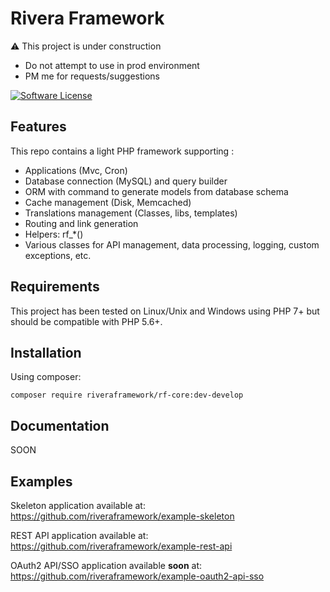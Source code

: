 Rivera Framework
==========

:warning: This project is under construction
* Do not attempt to use in prod environment
* PM me for requests/suggestions

[![Software License](https://img.shields.io/badge/license-MIT-blue.svg)](LICENSE)

## Features

This repo contains a light PHP framework supporting :

* Applications (Mvc, Cron)
* Database connection (MySQL) and query builder
* ORM with command to generate models from database schema
* Cache management (Disk, Memcached)
* Translations management (Classes, libs, templates)
* Routing and link generation
* Helpers: rf_*()
* Various classes for API management, data processing, logging, custom exceptions, etc.

## Requirements

This project has been tested on Linux/Unix and Windows using PHP 7+ but should be compatible with PHP 5.6+.

## Installation

Using composer:

    composer require riveraframework/rf-core:dev-develop

## Documentation

SOON

## Examples

Skeleton application available at:
https://github.com/riveraframework/example-skeleton

REST API application available at:
https://github.com/riveraframework/example-rest-api

OAuth2 API/SSO application available **soon** at:
https://github.com/riveraframework/example-oauth2-api-sso